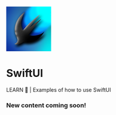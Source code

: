 [<img src="/LearnSwiftUI/Assets.xcassets/AppIcon.appiconset/120.png"/>](120.png)
# SwiftUI
LEARN 📝 | Examples of how to use SwiftUI
### New content coming soon!

